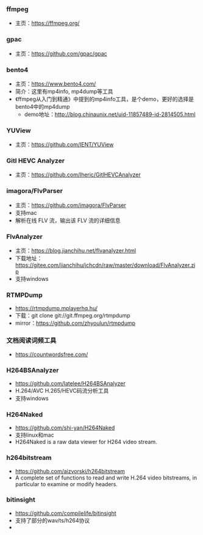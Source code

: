 ### ffmpeg 

- 主页：https://ffmpeg.org/

### gpac

- 主页：https://github.com/gpac/gpac


### bento4

- 主页：https://www.bento4.com/
- 简介：这里有mp4info, mp4dump等工具
- 《ffmpeg从入门到精通》中提到的mp4info工具，是个demo，更好的选择是bento4中的mp4dump
  - demo地址：http://blog.chinaunix.net/uid-11857489-id-2814505.html


### YUView

- 主页：https://github.com/IENT/YUView

### Gitl HEVC Analyzer

- 主页：https://github.com/lheric/GitlHEVCAnalyzer

### imagora/FlvParser

- 主页：https://github.com/imagora/FlvParser
- 支持mac
- 解析在线 FLV 流，输出该 FLV 流的详细信息

### FlvAnalyzer

- 主页：https://blog.jianchihu.net/flvanalyzer.html
- 下载地址：https://gitee.com/jianchihu/jchcdn/raw/master/download/FlvAnalyzer.zip
- 支持windows

### RTMPDump

- https://rtmpdump.mplayerhq.hu/
- 下载：git clone git://git.ffmpeg.org/rtmpdump
- mirror：https://github.com/zhyoulun/rtmpdump

### 文档阅读词频工具

- https://countwordsfree.com/

### H264BSAnalyzer

- https://github.com/latelee/H264BSAnalyzer
- H.264/AVC H.265/HEVC码流分析工具
- 支持windows

### H264Naked

- https://github.com/shi-yan/H264Naked
- 支持linux和mac
- H264Naked is a raw data viewer for H264 video stream.

### h264bitstream

- https://github.com/aizvorski/h264bitstream
- A complete set of functions to read and write H.264 video bitstreams, in particular to examine or modify headers.

### bitinsight

- https://github.com/compilelife/bitinsight
- 支持了部分的wav/ts/h264协议
- 